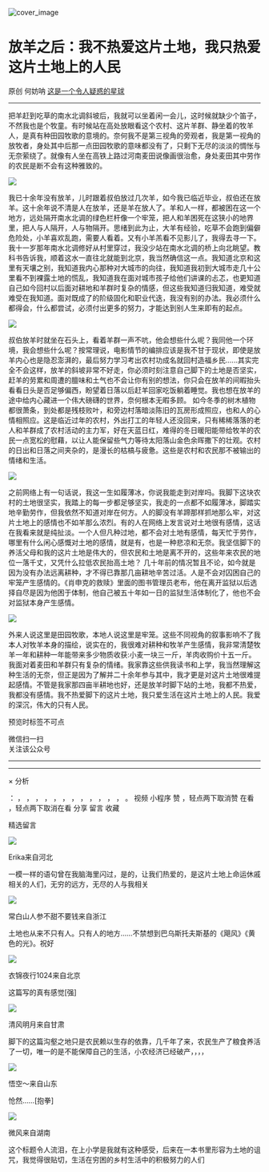 ![cover_image](https://mmbiz.qpic.cn/mmbiz_jpg/UF0iaTnc0u75baibRyQLnpG5sGmFpSC9hs1CxaAdJ8jicq7xwpxGqeJyXUnAichytezHsGXAmiaeyEuam5BYibyORcrA/0?wx_fmt=jpeg)

#  放羊之后：我不热爱这片土地，我只热爱这片土地上的人民

原创  何妨呐  [ 这是一个令人疑惑的星球 ](javascript:void\(0\);)

__ _ _ _ _

把羊赶到吃草的南水北调斜坡后，我就可以坐着闲一会儿，这时候就缺少个笛子，不然我也是个牧童。有时候站在高处放眼看这个农村、这片羊群、静坐着的牧羊人，是真有种田园牧歌的意境的。奈何我不是第三视角的旁观者，我是第一视角的放牧者，身处其中后那一点田园牧歌的意味都没有了，只剩下无尽的淡淡的惆怅与无奈萦绕了。就像有人坐在高铁上路过河南麦田说像画很治愈，身处麦田其中劳作的农民是断不会有这种雅致的。

![](https://mmbiz.qpic.cn/mmbiz_jpg/UF0iaTnc0u75baibRyQLnpG5sGmFpSC9hsCC3NaFYMtIBGbNian5EMQelBOWEKnLehnUCgX9R17p0hSwZuNw78ENQ/640?wx_fmt=jpeg&from=appmsg)

我已十余年没有放羊，儿时跟着叔伯放过几次羊，如今我已临近毕业，叔伯还在放羊。这十余年说不清是人在放羊，还是羊在放人了。羊和人一样，都被困在这一个地方，远处隔开南水北调的绿色栏杆像一个牢笼，把人和羊困死在这狭小的地界里，把人与人隔开，人与物隔开。思绪到此为止，大羊有经验，吃草不会跑到偏僻危险处，小羊喜欢乱跑，需要人看着。又有小羊羔看不见影儿了，我得去寻一下。
我十一岁那年南水北调修好从村里穿过，我没少站在南水北调的桥上向北眺望。教科书告诉我，顺着这水一直往北就能到北京，我当然确信这一点。我知道北京和这里有天壤之别，我知道我内心那种对大城市的向往，我知道我初到大城市走几十公里看不到裸露土地的慌乱，我知道我在面对城市孩子给他们讲课的忐忑，也更知道自己如今回村以后面对耕地和羊群时复杂的情感，但这些我知道归我知道，难受就难受在我知道。面对既成了的阶级固化和职业代迭，我没有别的办法。我必须什么都得会，什么都尝试，必须付出更多的努力，才能达到别人生来即有的起点。

![](https://mmbiz.qpic.cn/mmbiz_jpg/UF0iaTnc0u75baibRyQLnpG5sGmFpSC9hsAM5hjosN9wYd5n4NudNN9TSsSxJuTVXOH8o5Bh2cjHEmFZWaPYcc4w/640?wx_fmt=jpeg&from=appmsg)

叔伯放羊时就坐在石头上，看着羊群一声不吭，他会想些什么呢？我同他一个环境，我会想些什么呢？按常理说，电影情节的编排应该是我不甘于现状，即使是放羊内心也是隐忍澎湃的，最后努力学习考出农村功成名就回村造福乡民......其实完全不会这样，放羊的斜坡非常不好走，你必须时刻注意自己脚下的土地是否坚实，赶羊的劳累和周遭的膻味和土气也不会让你有别的想法，你只会在放羊的间暇抬头看看日头是否足够偏西，盼望着日落以后赶羊回家吃饭躺着睡觉。我也想在放羊的途中给内心藏进一个伟大磅礴的世界，奈何根本无暇多顾。
如今冬季的树木植物都很萧条，到处都是残枝败叶，和旁边村落暗淡陈旧的瓦房形成照应，也和人的心情相照应。这是临近过年的农村，外出打工的年轻人还没回来，只有稀稀落落的老人和羊群成了农村活动的主力军，好在天蓝日红，难得的冬日暖阳能带给牧羊的农民一点宽松的慰藉，以让人能保留些气力等待太阳落山金色余晖撒下的壮观。农村的日出和日落之间夹杂的，是漫长的枯槁与疲惫。这些是农村和农民那不被输出的情绪和生活。

![](https://mmbiz.qpic.cn/mmbiz_jpg/UF0iaTnc0u75baibRyQLnpG5sGmFpSC9hs8rL2XndfGDNriaUicVYod04EuYC0AejzQvM1sY1BxNaibMbo2rTUo8icVw/640?wx_fmt=jpeg)

之前网络上有一句话说，我这一生如履薄冰，你说我能走到对岸吗。我脚下这块农村的土地很坚实，我踏上的每一步都足够坚实，我走的一点都不如履薄冰，脚踏实地辛勤劳作，但我依然不知道对岸在何方。人的脚没有羊蹄那样抓地那么牢，对这片土地上的感情也不如羊那么浓烈。有的人在网络上发言说对土地很有感情，这话在我看来就是纯扯淡。一个人但凡种过地，都不会对土地有感情，每天忙于劳作，哪里有什么闲心感慨对土地的感情，就是有，也是一种悲凉和无奈。我坚信脚下的养活父母和我的这片土地是伟大的，但农民和土地是离不开的，这些年来农民的地位一落千丈，又凭什么拉低农民抬高土地？
几十年前的情况暂且不论，如今就是因为没有办法远离耕种，才不得已靠那几亩耕地辛苦过活。人是不会对囚困自己的牢笼产生感情的。《肖申克的救赎》里面的图书管理员老布，他在离开监狱以后选择自尽是因为他困于体制，他自己被五十年如一日的监狱生活体制化了，他也不会对监狱本身产生感情。

![](https://mmbiz.qpic.cn/mmbiz_jpg/UF0iaTnc0u75baibRyQLnpG5sGmFpSC9hsKcc6ULefkEktAnYDZrmnxbeXbv7wszatdMEQhibgVkke3gKuSibepTDw/640?wx_fmt=jpeg&from=appmsg)

外来人说这里是田园牧歌，本地人说这里是牢笼。这些不同视角的叙事影响不了我本人对牧羊本身的描绘，说实在的，我很难对耕种和牧羊产生感情，我非常清楚牧羊一年和耕种一年能带来多少物质收获:小麦一块三一斤，羊肉收购价十五一斤。我面对着麦田和羊群只有复杂的情绪。我家靠这些供我读书和上学，我当然理解这种生活的无奈，但正是因为了解并二十余年参与其中，我才更是对这片土地很难提起感情。不管是我家那四亩半耕地也好，还是放羊时脚下站的土地，我都不热爱，我都没有感情。我不热爱脚下的这片土地，我只爱生活在这片土地上的人民。我爱的深沉，伟大的只有人民。

  

预览时标签不可点

微信扫一扫  
关注该公众号





****



****



×  分析

：  ，  ，  ，  ，  ，  ，  ，  ，  ，  ，  ，  ，  。  视频  小程序  赞  ，轻点两下取消赞  在看  ，轻点两下取消在看
分享  留言  收藏

精选留言

![](http://wx.qlogo.cn/mmopen/k0Ue4mIpaVibPcGNEOXDqdsZib3YiaxvWsZndmq939B4OzoOia7DibhW0xwcTRfHDEQktvicgxsJg5ffDUXZ53BgErezCic6dibSs6kUJ2UXAH1mB3iaQ2SMl9yx4Q8p0iabpTNTr7/64)

Erika来自河北

一模一样的语句曾在我脑海里闪过，是的，让我们热爱的，是这片土地上命运休戚相关的人们，无穷的远方，无尽的人与我相关

![](http://wx.qlogo.cn/mmopen/k0Ue4mIpaV85flA7j6kbvqiadrdic9Kh3RqtDp9DaQZKc49Cu3wKkaj2RXgt6t5eCBiapoj0V3ssx0HxsxXdcQEhD000tGlMwjD2BJhTjiaNg4TDYxicrV6WzA9rhva47l3mG/64)

常白山人参不甜不要钱来自浙江

土地也从来不只有人。只有人的地方……不禁想到巴乌斯托夫斯基的《飓风》《黄色的光》。祝好

![](http://wx.qlogo.cn/mmopen/k0Ue4mIpaV9SGZZHrLVwkStTmee46a7KyC1V6hJRoOH60AeqjLlY6xt838OZ0JcmIFkgNGa9aDhom3ibLnynSOXXjwsIIYr0oEGAN3h2blugztQsFY9HAUDGQQ3grTuZX/64)

衣锦夜行1024来自北京

这篇写的真有感觉[强]

![](http://wx.qlogo.cn/mmopen/n6tINRGwUZVYP3rF1vNOBOJTFNj3tlN09XNHxIDArrZRWSHSFgMPaVF0E5vQqDwGz9dc6blePc1mzQx7eWB6jNXTSluJWtO01zLeuYM8rOvX3oDAEPm32nTnoduydtU8/64)

清风明月来自甘肃

脚下的这篇沟壑之地只是农民赖以生存的依靠，几千年了来，农民生产了粮食养活了一切，唯一的是不能保障自己的生活，小农经济已经破产，，，，

![](http://wx.qlogo.cn/mmopen/n6tINRGwUZUoL4QrHvXCDHQgm4dvAkx5W6fzmkgXTHJ2KyZlvccEpxkDMd5sRMFaBeaZtyBibgjqTPQTApavfMO0ebK9HTHb1/64)

悟空～来自山东

怆然……[抱拳]

![](http://wx.qlogo.cn/mmopen/k0Ue4mIpaV9YpWY5LpobdGYaQISFpR6dsceeiceBYdbs50GwTPLYfj7bTWGudCp0vNODEqqjMBwGmGcPehZ3sNGWSkLzZia1ic2G6N1MI6txibjv8uaqWD5AcdqNdianY0RrH/64)

微风来自湖南

这个标题令人流泪，在上小学是我就有这种感受，后来在一本书里形容为土地的诅咒，我觉得很贴切，生活在穷困的乡村生活中的积极努力的人们

